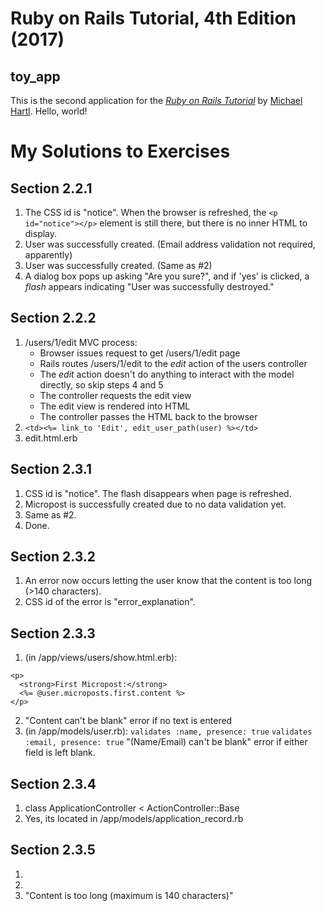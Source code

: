 # Ruby on Rails Tutorial, 4th Edition (2017)

## toy_app

This is the second application for the
[*Ruby on Rails Tutorial*](http://www.railstutorial.org/)
by [Michael Hartl](http://www.michaelhartl.com/). Hello, world!

# My Solutions to Exercises

## Section 2.2.1
1. The CSS id is "notice". When the browser is refreshed, the `<p id="notice"></p>`
    element is still there, but there is no inner HTML to display.
2. User was successfully created. (Email address validation not required, apparently)
3. User was successfully created. (Same as #2)
4. A dialog box pops up asking "Are you sure?", and if 'yes' is clicked, a _flash_
   appears indicating "User was successfully destroyed."

## Section 2.2.2
1. /users/1/edit MVC process:
    - Browser issues request to get /users/1/edit page
    - Rails routes /users/1/edit to the *edit* action of the users controller
    - The *edit* action doesn't do anything to interact with the model directly, so skip steps 4 and 5
    - The controller requests the edit view
    - The edit view is rendered into HTML
    - The controller passes the HTML back to the browser
2. `<td><%= link_to 'Edit', edit_user_path(user) %></td>`
3. edit.html.erb

## Section 2.3.1
1. CSS id is "notice". The flash disappears when page is refreshed.
2. Micropost is successfully created due to no data validation yet.
3. Same as #2.
4. Done.

## Section 2.3.2
1. An error now occurs letting the user know that the content is too long (>140 characters).
2. CSS id of the error is "error_explanation".

## Section 2.3.3
1. (in /app/views/users/show.html.erb):
  ```
  <p>
    <strong>First Micropost:</strong>
    <%= @user.microposts.first.content %>
  </p>
  ```
2. "Content can't be blank" error if no text is entered
3. (in /app/models/user.rb): 
  `validates :name, presence: true`
  `validates :email, presence: true`
  "(Name/Email) can't be blank" error if either field is left blank.

## Section 2.3.4
1. class ApplicationController < ActionController::Base
2. Yes, its located in /app/models/application_record.rb

## Section 2.3.5
1. <Created users>
2. <Created microposts>
3. "Content is too long (maximum is 140 characters)"

  